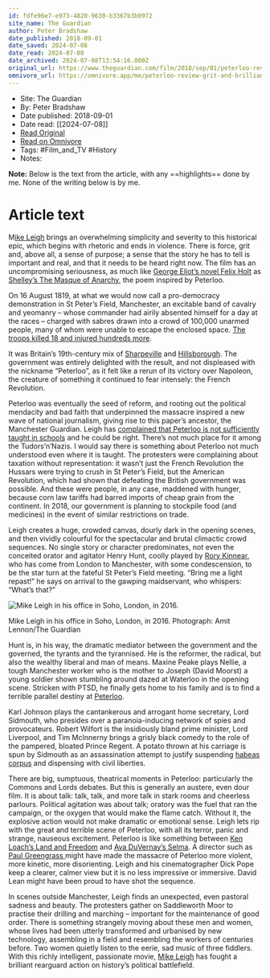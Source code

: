 ```yaml
---
id: fdfe96e7-e973-4820-9630-b3367b3b0972
site_name: The Guardian
author: Peter Bradshaw
date_published: 2018-09-01
date_saved: 2024-07-08
date_read: 2024-07-08
date_archived: 2024-07-08T13:54:16.000Z
original_url: https://www.theguardian.com/film/2018/sep/01/peterloo-review-grit-and-brilliance-in-mike-leighs-very-british-massacre?_m_utk=4877f48a53bade858225a909191a8bd8
omnivore_url: https://omnivore.app/me/peterloo-review-grit-and-brilliance-in-mike-leigh-s-very-british-190929f2446
---
```


 - Site: The Guardian
 - By: Peter Bradshaw
 - Date published: 2018-09-01
 - Date read: [[2024-07-08]]
 - [Read Original](https://www.theguardian.com/film/2018/sep/01/peterloo-review-grit-and-brilliance-in-mike-leighs-very-british-massacre?_m_utk=4877f48a53bade858225a909191a8bd8)
 - [Read on Omnivore](https://omnivore.app/me/peterloo-review-grit-and-brilliance-in-mike-leigh-s-very-british-190929f2446)
 - Tags:  #Film_and_TV  #History 
 - Notes: 

**Note:** Below is the text from the article, with any ==highlights== done by me. None of the writing below is by me.

# Article text
M[ike Leigh](https://www.theguardian.com/film/2016/jan/15/mike-leigh-interview) brings an overwhelming simplicity and severity to this historical epic, which begins with rhetoric and ends in violence. There is force, grit and, above all, a sense of purpose; a sense that the story he has to tell is important and real, and that it needs to be heard right now. The film has an uncompromising seriousness, as much like [George Eliot’s novel Felix Holt](https://www.theguardian.com/books/2016/jul/08/george-eliot-felix-holt-democracy-political-crisis) as [Shelley’s The Masque of Anarchy](https://www.theguardian.com/culture/2013/jul/08/anarchy-in-peterloo-shelleys-poem-unmasked), the poem inspired by Peterloo.

On 16 August 1819, at what we would now call a pro-democracy demonstration in St Peter’s Field, Manchester, an excitable band of cavalry and yeomanry – whose commander had airily absented himself for a day at the races – charged with sabres drawn into a crowd of 100,000 unarmed people, many of whom were unable to escape the enclosed space. [The troops killed 18 and injured hundreds more](https://www.theguardian.com/news/2018/jan/04/peterloo-massacre-bloody-clash-that-changed-britain).

It was Britain’s 19th-century mix of [Sharpeville](https://www.theguardian.com/world/2017/may/04/sharpeville-massacre-judicial-inquiry-south-africa-1960) and [Hillsborough](https://www.theguardian.com/football/2018/aug/21/cps-drops-all-charges-against-former-hillsborough-police-officer-norman-bettison). The government was entirely delighted with the result, and not displeased with the nickname “Peterloo”, as it felt like a rerun of its victory over Napoleon, the creature of something it continued to fear intensely: the French Revolution.

Peterloo was eventually the seed of reform, and rooting out the political mendacity and bad faith that underpinned the massacre inspired a new wave of national journalism, giving rise to this paper’s ancestor, the Manchester Guardian. Leigh has [complained that Peterloo is not sufficiently taught in schools](https://www.theguardian.com/film/2018/aug/16/peterloo-director-mike-leigh-calls-for-1819-massacre-to-be-taught-in-uk-schools) and he could be right. There’s not much place for it among the Tudors’n’Nazis. I would say there is something about Peterloo not much understood even where it is taught. The protesters were complaining about taxation without representation: it wasn’t just the French Revolution the Hussars were trying to crush in St Peter’s Field, but the American Revolution, which had shown that defeating the British government was possible. And these were people, in any case, maddened with hunger, because corn law tariffs had barred imports of cheap grain from the continent. In 2018, our government is planning to stockpile food (and medicines) in the event of similar restrictions on trade.

Leigh creates a huge, crowded canvas, dourly dark in the opening scenes, and then vividly colourful for the spectacular and brutal climactic crowd sequences. No single story or character predominates, not even the conceited orator and agitator Henry Hunt, coolly played by [Rory Kinnear](https://www.theguardian.com/lifeandstyle/2017/aug/12/q-and-a-rory-kinnear), who has come from London to Manchester, with some condescension, to be the star turn at the fateful St Peter’s Field meeting. “Bring me a light repast!” he says on arrival to the gawping maidservant, who whispers: “What’s that?”

![Mike Leigh in his office in Soho, London, in 2016.](https://proxy-prod.omnivore-image-cache.app/445x0,s6LteoLXHLZvWHmgyDqqmRYbq6sUA6xbHaOtKJQha5kk/https://i.guim.co.uk/img/media/c6b64d8f36bceab4450ad783c50c8efd0b95599a/0_1425_4797_2878/master/4797.jpg?width=445&dpr=1&s=none)

Mike Leigh in his office in Soho, London, in 2016. Photograph: Amit Lennon/The Guardian

Hunt is, in his way, the dramatic mediator between the government and the governed, the tyrants and the tyrannised. He is the reformer, the radical, but also the wealthy liberal and man of means. Maxine Peake plays Nellie, a tough Manchester worker who is the mother to Joseph (David Moorst) a young soldier shown stumbling around dazed at Waterloo in the opening scene. Stricken with PTSD, he finally gets home to his family and is to find a terrible parallel destiny at [Peterloo](https://www.theguardian.com/film/peterloo).

Karl Johnson plays the cantankerous and arrogant home secretary, Lord Sidmouth, who presides over a paranoia-inducing network of spies and provocateurs. Robert Wilfort is the insidiously bland prime minister, Lord Liverpool, and Tim McInnerny brings a grisly black comedy to the role of the pampered, bloated Prince Regent. A potato thrown at his carriage is spun by Sidmouth as an assassination attempt to justify suspending [habeas corpus](https://en.wikipedia.org/wiki/Habeas%5Fcorpus) and dispensing with civil liberties.

There are big, sumptuous, theatrical moments in Peterloo: particularly the Commons and Lords debates. But this is generally an austere, even dour film. It is about talk: talk, talk, and more talk in stark rooms and cheerless parlours. Political agitation was about talk; oratory was the fuel that ran the campaign, or the oxygen that would make the flame catch. Without it, the explosive action would not make dramatic or emotional sense. Leigh lets rip with the great and terrible scene of Peterloo, with all its terror, panic and strange, nauseous excitement. Peterloo is like something between [Ken Loach’s Land and Freedom](https://www.theguardian.com/observer/screen/story/0,6903,595331,00.html) and [Ava DuVernay’s Selma](https://www.theguardian.com/film/2014/dec/17/ava-duvernay-film-director-selma). A director such as [Paul Greengrass ](https://www.theguardian.com/film/2016/apr/05/paul-greengrass-young-people-breakthrough-brits-bafta)might have made the massacre of Peterloo more violent, more kinetic, more disorienting. Leigh and his cinematographer Dick Pope keep a clearer, calmer view but it is no less impressive or immersive. David Lean might have been proud to have shot the sequence.

In scenes outside Manchester, Leigh finds an unexpected, even pastoral sadness and beauty. The protesters gather on Saddleworth Moor to practise their drilling and marching – important for the maintenance of good order. There is something strangely moving about these men and women, whose lives had been utterly transformed and urbanised by new technology, assembling in a field and resembling the workers of centuries before. Two women quietly listen to the eerie, sad music of three fiddlers. With this richly intelligent, passionate movie, [Mike Leigh](https://www.theguardian.com/film/mikeleigh) has fought a brilliant rearguard action on history’s political battlefield.
